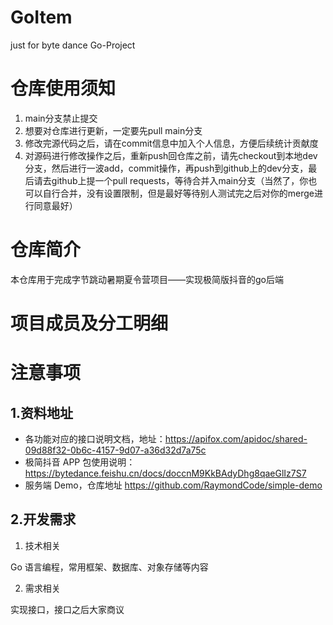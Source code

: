 # GoItem

just for byte dance Go-Project

# 仓库使用须知

1. main分支禁止提交
2. 想要对仓库进行更新，一定要先pull main分支
3. 修改完源代码之后，请在commit信息中加入个人信息，方便后续统计贡献度
4. 对源码进行修改操作之后，重新push回仓库之前，请先checkout到本地dev分支，然后进行一波add，commit操作，再push到github上的dev分支，最后请去github上提一个pull requests，等待合并入main分支（当然了，你也可以自行合并，没有设置限制，但是最好等待别人测试完之后对你的merge进行同意最好）

# 仓库简介

本仓库用于完成字节跳动暑期夏令营项目——实现极简版抖音的go后端

# 项目成员及分工明细

# 注意事项

## 1.资料地址

- 各功能对应的接口说明文档，地址：https://apifox.com/apidoc/shared-09d88f32-0b6c-4157-9d07-a36d32d7a75c
- 极简抖音 APP 包使用说明：https://bytedance.feishu.cn/docs/doccnM9KkBAdyDhg8qaeGlIz7S7
- 服务端 Demo，仓库地址 https://github.com/RaymondCode/simple-demo

## 2.开发需求

1. 技术相关

Go 语言编程，常用框架、数据库、对象存储等内容

2. 需求相关

实现接口，接口之后大家商议
